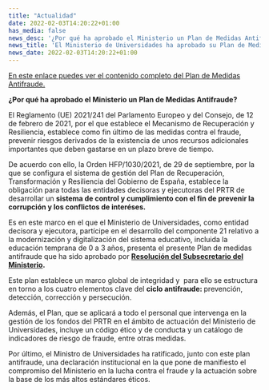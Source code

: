 ```yaml
---
title: "Actualidad"
date: 2022-02-03T14:20:22+01:00
has_media: false
news_desc: '¿Por qué ha aprobado el Ministerio un Plan de Medidas Antifraude?'
news_title: 'El Ministerio de Universidades ha aprobado su Plan de Medidas Antifraude como entidad decisora y ejecutora del Plan de Recuperación, Transformación y Resiliencia (PRTR).'
news_date: 2022-02-03T14:20:22+01:00
---
```

<p><a title="Ir a 'Plan de medidas antifraude PRTR'" href="https://www.universidades.gob.es/stfls/universidades/Prensa/ficheros/2022/PLAN_ANTIFRAUDE_PRTR.pdf" target="_blank" rel="noopener">En este enlace puedes ver el contenido completo del Plan de Medidas Antifraude.</a></p>
<p><b>&iquest;Por qué ha aprobado el Ministerio un Plan de Medidas Antifraude?</b></p>
<p>El Reglamento (UE) 2021/241 del Parlamento Europeo y del Consejo, de 12 de febrero de 2021, por el que establece el Mecanismo de Recuperación y Resiliencia, establece como fin último de las medidas contra el fraude, prevenir riesgos derivados de la existencia de unos recursos adicionales importantes que deben gastarse en un plazo breve de tiempo.</p>
<p>De acuerdo con ello, la Orden HFP/1030/2021, de 29 de septiembre,&nbsp;por la que se configura el sistema de gestión del Plan de Recuperación, Transformación y Resiliencia del Gobierno de España, establece la obligación para todas las entidades decisoras y ejecutoras del PRTR de desarrollar un<span>&nbsp;</span><b>sistema de control y cumplimiento con el fin de prevenir la corrupción y los conflictos de interéses.</b></p>
<p>Es en este marco en el que el Ministerio de Universidades, como entidad decisora y ejecutora, partícipe en el desarrollo del componente 21 relativo a la modernización y digitalización del sistema educativo, incluida la educación temprana de 0 a 3 años, presenta el presente Plan de medidas antifraude que ha sido aprobado por<span>&nbsp;</span><b><a title="Ir a 'Resolución del Subsecretario del Ministerio sobre Plan de medidas antifraude'" href="https://www.universidades.gob.es/stfls/universidades/Prensa/ficheros/2022/report_RESOLUCION_APROBACION_PLAN.pdf" target="_blank" rel="noopener">Resolución del Subsecretario del Ministerio</a>.</b></p>
<p>Este plan establece un marco global de integridad y&nbsp; para ello se estructura en torno a los cuatro elementos clave del<span>&nbsp;</span><b>ciclo antifraude:</b><b>&nbsp;</b>prevención, detección, corrección y persecución.</p>
<p>Además, el Plan, que se aplicará a todo el personal que intervenga en la gestión de los fondos del PRTR en el ámbito de actuación del Ministerio de Universidades, incluye un código ético y de conducta y un catálogo de indicadores de riesgo de fraude, entre otras medidas.</p>
<p>Por último, el Ministro de Universidades ha ratificado, junto con este plan antifraude, una declaración institucional en la que pone de manifiesto el compromiso del Ministerio en la lucha contra el fraude y la actuación sobre la base de los más altos estándares éticos.</p>